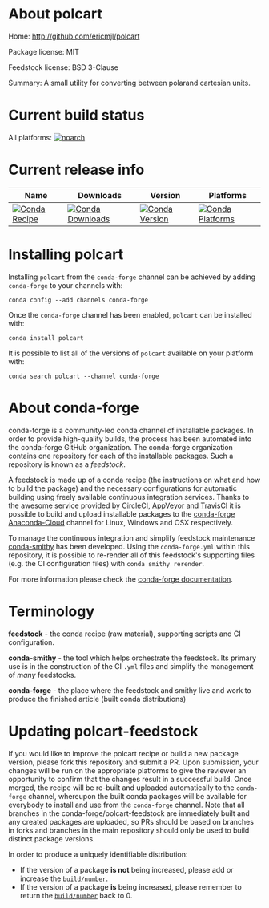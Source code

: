 About polcart
=============

Home: http://github.com/ericmjl/polcart

Package license: MIT

Feedstock license: BSD 3-Clause

Summary: A small utility for converting between polarand cartesian units.



Current build status
====================

All platforms:
[![noarch](https://img.shields.io/circleci/project/github/conda-forge/polcart-feedstock/master.svg?label=noarch)](https://circleci.com/gh/conda-forge/polcart-feedstock)

Current release info
====================

| Name | Downloads | Version | Platforms |
| --- | --- | --- | --- |
| [![Conda Recipe](https://img.shields.io/badge/recipe-polcart-green.svg)](https://anaconda.org/conda-forge/polcart) | [![Conda Downloads](https://img.shields.io/conda/dn/conda-forge/polcart.svg)](https://anaconda.org/conda-forge/polcart) | [![Conda Version](https://img.shields.io/conda/vn/conda-forge/polcart.svg)](https://anaconda.org/conda-forge/polcart) | [![Conda Platforms](https://img.shields.io/conda/pn/conda-forge/polcart.svg)](https://anaconda.org/conda-forge/polcart) |

Installing polcart
==================

Installing `polcart` from the `conda-forge` channel can be achieved by adding `conda-forge` to your channels with:

```
conda config --add channels conda-forge
```

Once the `conda-forge` channel has been enabled, `polcart` can be installed with:

```
conda install polcart
```

It is possible to list all of the versions of `polcart` available on your platform with:

```
conda search polcart --channel conda-forge
```


About conda-forge
=================

conda-forge is a community-led conda channel of installable packages.
In order to provide high-quality builds, the process has been automated into the
conda-forge GitHub organization. The conda-forge organization contains one repository
for each of the installable packages. Such a repository is known as a *feedstock*.

A feedstock is made up of a conda recipe (the instructions on what and how to build
the package) and the necessary configurations for automatic building using freely
available continuous integration services. Thanks to the awesome service provided by
[CircleCI](https://circleci.com/), [AppVeyor](http://www.appveyor.com/)
and [TravisCI](https://travis-ci.org/) it is possible to build and upload installable
packages to the [conda-forge](https://anaconda.org/conda-forge)
[Anaconda-Cloud](http://docs.anaconda.org/) channel for Linux, Windows and OSX respectively.

To manage the continuous integration and simplify feedstock maintenance
[conda-smithy](http://github.com/conda-forge/conda-smithy) has been developed.
Using the ``conda-forge.yml`` within this repository, it is possible to re-render all of
this feedstock's supporting files (e.g. the CI configuration files) with ``conda smithy rerender``.

For more information please check the [conda-forge documentation](https://conda-forge.org/docs/).

Terminology
===========

**feedstock** - the conda recipe (raw material), supporting scripts and CI configuration.

**conda-smithy** - the tool which helps orchestrate the feedstock.
                   Its primary use is in the construction of the CI ``.yml`` files
                   and simplify the management of *many* feedstocks.

**conda-forge** - the place where the feedstock and smithy live and work to
                  produce the finished article (built conda distributions)


Updating polcart-feedstock
==========================

If you would like to improve the polcart recipe or build a new
package version, please fork this repository and submit a PR. Upon submission,
your changes will be run on the appropriate platforms to give the reviewer an
opportunity to confirm that the changes result in a successful build. Once
merged, the recipe will be re-built and uploaded automatically to the
`conda-forge` channel, whereupon the built conda packages will be available for
everybody to install and use from the `conda-forge` channel.
Note that all branches in the conda-forge/polcart-feedstock are
immediately built and any created packages are uploaded, so PRs should be based
on branches in forks and branches in the main repository should only be used to
build distinct package versions.

In order to produce a uniquely identifiable distribution:
 * If the version of a package **is not** being increased, please add or increase
   the [``build/number``](http://conda.pydata.org/docs/building/meta-yaml.html#build-number-and-string).
 * If the version of a package **is** being increased, please remember to return
   the [``build/number``](http://conda.pydata.org/docs/building/meta-yaml.html#build-number-and-string)
   back to 0.